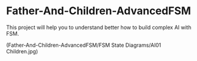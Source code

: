# Father-And-Children-AdvancedFSM

This project will help you to understand better how to build complex AI with FSM.

(Father-And-Children-AdvancedFSM/FSM State Diagrams/AI01 Children.jpg)
